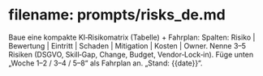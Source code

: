 # filename: prompts/risks_de.md
Baue eine kompakte KI‑Risikomatrix (Tabelle) + Fahrplan:
Spalten: Risiko | Bewertung | Eintritt | Schaden | Mitigation | Kosten | Owner.
Nenne 3–5 Risiken (DSGVO, Skill‑Gap, Change, Budget, Vendor‑Lock‑in).
Füge unten „Woche 1–2 / 3–4 / 5–8“ als Fahrplan an.
„Stand: {{date}}“.
